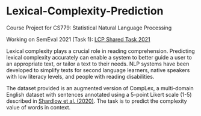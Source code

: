 # Lexical-Complexity-Prediction
Course Project for CS779: Statistical Natural Language Processing

Working on  SemEval 2021 (Task 1): [LCP Shared Task 2021](https://sites.google.com/view/lcpsharedtask2021)

Lexical complexity plays a crucial role in reading comprehension. Predicting lexical complexity accurately can enable a system to better guide a user to an appropriate text, or tailor a text to their needs. NLP systems have been developed to simplify texts for second language learners, native speakers with low literacy levels, and people with reading disabilities. 

The dataset provided is an augmented version of CompLex, a multi-domain English dataset with sentences annotated using a 5-point Likert scale (1-5) described in [Shardlow et al. (2020)](https://arxiv.org/pdf/2003.07008.pdf). The task is to predict the complexity value of words in context. 

